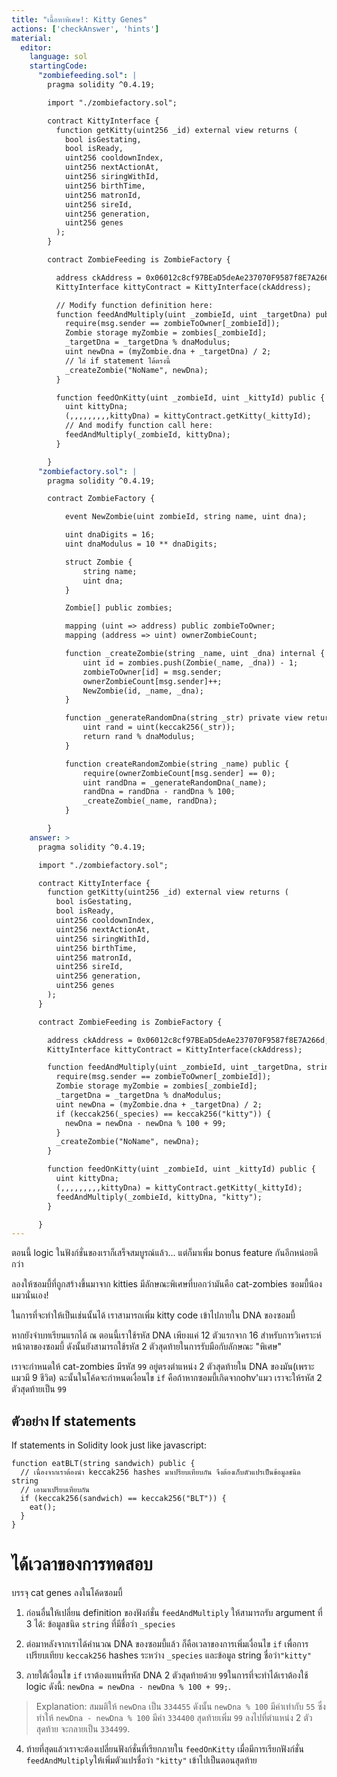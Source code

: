 ```yaml
---
title: "เนื้อหาพิเศษ!: Kitty Genes"
actions: ['checkAnswer', 'hints']
material:
  editor:
    language: sol
    startingCode:
      "zombiefeeding.sol": |
        pragma solidity ^0.4.19;

        import "./zombiefactory.sol";

        contract KittyInterface {
          function getKitty(uint256 _id) external view returns (
            bool isGestating,
            bool isReady,
            uint256 cooldownIndex,
            uint256 nextActionAt,
            uint256 siringWithId,
            uint256 birthTime,
            uint256 matronId,
            uint256 sireId,
            uint256 generation,
            uint256 genes
          );
        }

        contract ZombieFeeding is ZombieFactory {

          address ckAddress = 0x06012c8cf97BEaD5deAe237070F9587f8E7A266d;
          KittyInterface kittyContract = KittyInterface(ckAddress);

          // Modify function definition here:
          function feedAndMultiply(uint _zombieId, uint _targetDna) public {
            require(msg.sender == zombieToOwner[_zombieId]);
            Zombie storage myZombie = zombies[_zombieId];
            _targetDna = _targetDna % dnaModulus;
            uint newDna = (myZombie.dna + _targetDna) / 2;
            // ใส่ if statement ได้ตรงนี้
            _createZombie("NoName", newDna);
          }

          function feedOnKitty(uint _zombieId, uint _kittyId) public {
            uint kittyDna;
            (,,,,,,,,,kittyDna) = kittyContract.getKitty(_kittyId);
            // And modify function call here:
            feedAndMultiply(_zombieId, kittyDna);
          }

        }
      "zombiefactory.sol": |
        pragma solidity ^0.4.19;

        contract ZombieFactory {

            event NewZombie(uint zombieId, string name, uint dna);

            uint dnaDigits = 16;
            uint dnaModulus = 10 ** dnaDigits;

            struct Zombie {
                string name;
                uint dna;
            }

            Zombie[] public zombies;

            mapping (uint => address) public zombieToOwner;
            mapping (address => uint) ownerZombieCount;

            function _createZombie(string _name, uint _dna) internal {
                uint id = zombies.push(Zombie(_name, _dna)) - 1;
                zombieToOwner[id] = msg.sender;
                ownerZombieCount[msg.sender]++;
                NewZombie(id, _name, _dna);
            }

            function _generateRandomDna(string _str) private view returns (uint) {
                uint rand = uint(keccak256(_str));
                return rand % dnaModulus;
            }

            function createRandomZombie(string _name) public {
                require(ownerZombieCount[msg.sender] == 0);
                uint randDna = _generateRandomDna(_name);
                randDna = randDna - randDna % 100;
                _createZombie(_name, randDna);
            }

        }
    answer: >
      pragma solidity ^0.4.19;

      import "./zombiefactory.sol";

      contract KittyInterface {
        function getKitty(uint256 _id) external view returns (
          bool isGestating,
          bool isReady,
          uint256 cooldownIndex,
          uint256 nextActionAt,
          uint256 siringWithId,
          uint256 birthTime,
          uint256 matronId,
          uint256 sireId,
          uint256 generation,
          uint256 genes
        );
      }

      contract ZombieFeeding is ZombieFactory {

        address ckAddress = 0x06012c8cf97BEaD5deAe237070F9587f8E7A266d;
        KittyInterface kittyContract = KittyInterface(ckAddress);

        function feedAndMultiply(uint _zombieId, uint _targetDna, string _species) public {
          require(msg.sender == zombieToOwner[_zombieId]);
          Zombie storage myZombie = zombies[_zombieId];
          _targetDna = _targetDna % dnaModulus;
          uint newDna = (myZombie.dna + _targetDna) / 2;
          if (keccak256(_species) == keccak256("kitty")) {
            newDna = newDna - newDna % 100 + 99;
          }
          _createZombie("NoName", newDna);
        }

        function feedOnKitty(uint _zombieId, uint _kittyId) public {
          uint kittyDna;
          (,,,,,,,,,kittyDna) = kittyContract.getKitty(_kittyId);
          feedAndMultiply(_zombieId, kittyDna, "kitty");
        }

      }
---
```


ตอนนี้ logic ในฟังก์ชั่นของเราก็เสร็จสมบูรณ์แล้ว... แต่ก็มาเพิ่ม bonus feature กันอีกหน่อยดีกว่า

ลองให้ซอมบี้ที่ถูกสร้างขึ้นมาจาก kitties มีลักษณะพิเศษที่บอกว่ามันคือ cat-zombies ซอมบี้น้องแมวนั่นเอง!

ในการที่จะทำให้เป็นเช่นนั้นได้ เราสามารถเพิ่ม kitty code เข้าไปภายใน DNA ของซอมบี้

หากยังจำบทเรียนแรกได้ ณ ตอนนี้เราใช้รหัส DNA เพียงแค่ 12 ตัวแรกจาก 16 สำหรับการวิเคราะห์หน้าตาของซอมบี้ ดังนั้นยังสามารถใช้รหัส 2 ตัวสุดท้ายในการรับมือกับลักษณะ "พิเศษ"

เราจะกำหนดให้ cat-zombies มีรหัส `99` อยู่ตรงตำแหน่ง 2 ตัวสุดท้ายใน DNA ของมัน(เพราะแมวมี 9 ชีวิต) ฉะนั้นในโค้ดจะกำหนดเงื่อนไข `if` คือถ้าหากซอมบี้เกิดจากohv'แมว เราจะให้รหัส 2 ตัวสุดท้ายเป็น `99`

## ตัวอย่าง If statements

If statements in Solidity look just like javascript:

```
function eatBLT(string sandwich) public {
  // เนื่องจากเราต้องนำ keccak256 hashes มาเปรียบเทียบกัน จึงต้องเก็บตัวแปรเป็นข้อมูลชนิด string
  // เอามาเปรียบเทียบกัน
  if (keccak256(sandwich) == keccak256("BLT")) {
    eat();
  }
}
```

# ได้เวลาของการทดสอบ

บรรจุ cat genes ลงในโค้ดซอมบี้

1. ก่อนอื่นให้เปลี่ยน definition ของฟังก์ชั่น `feedAndMultiply` ให้สามารถรับ argument ที่ 3 ได้: ข้อมูลชนิด `string` ที่มีชื่อว่า `_species`

2. ต่อมาหลังจากเราได้คำนวณ DNA ของซอมบี้แล้ว ก็คือเวลาของการเพิ่มเงื่อนไข `if` เพื่อการเปรียบเทียบ `keccak256` hashes ระหว่าง `_species` และข้อมูล string ชื่อว่า`"kitty"`

3. ภายใต้เงื่อนไข `if` เราต้องแทนที่รหัส DNA 2 ตัวสุดท้ายด้วย `99`ในการที่จะทำได้เราต้องใช้ logic ดังนี้: `newDna = newDna - newDna % 100 + 99;`.

  > Explanation: สมมติให้ `newDna` เป็น `334455` ดังนั้น `newDna % 100` มีค่าเท่ากับ `55` ซึ่งทำให้ `newDna - newDna % 100` มีค่า `334400` สุดท้ายเพิ่ม `99` ลงไปที่ตำแหน่ง 2 ตัวสุดท้าย จะกลายเป็น `334499`.

4. ท้ายที่สุดแล้วเราจะต้องเปลี่ยนฟังก์ชั่นที่เรียกภายใน `feedOnKitty` เมื่อมีการเรียกฟังก์ชั่น `feedAndMultiply`ให้เพิ่มตัวแปรชื่อว่า `"kitty"` เข้าไปเป็นตอนสุดท้าย
